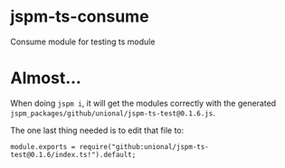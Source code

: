 # jspm-ts-consume
Consume module for testing ts module

# Almost...
When doing `jspm i`, it will get the modules correctly with the generated `jspm_packages/github/unional/jspm-ts-test@0.1.6.js`.

The one last thing needed is to edit that file to:
````
module.exports = require("github:unional/jspm-ts-test@0.1.6/index.ts!").default;
````
